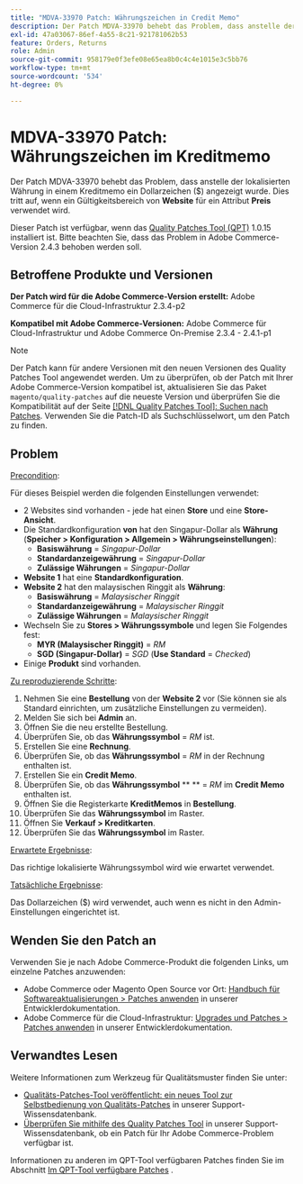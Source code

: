 ```yaml
---
title: "MDVA-33970 Patch: Währungszeichen in Credit Memo"
description: Der Patch MDVA-33970 behebt das Problem, dass anstelle der lokalisierten Währung in einem Kreditmemo ein Dollarzeichen ($) angezeigt wurde. Dies tritt auf, wenn ein Bereich **Website** für ein Attribut **Preis** verwendet wird.
exl-id: 47a03067-86ef-4a55-8c21-921781062b53
feature: Orders, Returns
role: Admin
source-git-commit: 958179e0f3efe08e65ea8b0c4c4e1015e3c5bb76
workflow-type: tm+mt
source-wordcount: '534'
ht-degree: 0%

---
```


# MDVA-33970 Patch: Währungszeichen im Kreditmemo

Der Patch MDVA-33970 behebt das Problem, dass anstelle der lokalisierten Währung in einem Kreditmemo ein Dollarzeichen ($) angezeigt wurde. Dies tritt auf, wenn ein Gültigkeitsbereich von **Website** für ein Attribut **Preis** verwendet wird.

Dieser Patch ist verfügbar, wenn das [Quality Patches Tool (QPT)](https://devdocs.magento.com/guides/v2.4/comp-mgr/patching.html#mqp) 1.0.15 installiert ist. Bitte beachten Sie, dass das Problem in Adobe Commerce-Version 2.4.3 behoben werden soll.

## Betroffene Produkte und Versionen

**Der Patch wird für die Adobe Commerce-Version erstellt:** Adobe Commerce für die Cloud-Infrastruktur 2.3.4-p2

**Kompatibel mit Adobe Commerce-Versionen:** Adobe Commerce für Cloud-Infrastruktur und Adobe Commerce On-Premise 2.3.4 - 2.4.1-p1

>[!NOTE]
>
>Der Patch kann für andere Versionen mit den neuen Versionen des Quality Patches Tool angewendet werden. Um zu überprüfen, ob der Patch mit Ihrer Adobe Commerce-Version kompatibel ist, aktualisieren Sie das Paket `magento/quality-patches` auf die neueste Version und überprüfen Sie die Kompatibilität auf der Seite [[!DNL Quality Patches Tool]: Suchen nach Patches](https://devdocs.magento.com/quality-patches/tool.html#patch-grid). Verwenden Sie die Patch-ID als Suchschlüsselwort, um den Patch zu finden.

## Problem

<u>Precondition</u>:

Für dieses Beispiel werden die folgenden Einstellungen verwendet:

* 2 Websites sind vorhanden - jede hat einen **Store** und eine **Store-Ansicht**.
* Die Standardkonfiguration **von** hat den Singapur-Dollar als **Währung** (**Speicher > Konfiguration > Allgemein > Währungseinstellungen**):
   * **Basiswährung** = *Singapur-Dollar*
   * **Standardanzeigewährung** = *Singapur-Dollar*
   * **Zulässige Währungen** = *Singapur-Dollar*
* **Website 1** hat eine **Standardkonfiguration**.
* **Website 2** hat den malaysischen Ringgit als **Währung**:
   * **Basiswährung** = *Malaysischer Ringgit*
   * **Standardanzeigewährung** = *Malaysischer Ringgit*
   * **Zulässige Währungen** = *Malaysischer Ringgit*
* Wechseln Sie zu **Stores > Währungssymbole** und legen Sie Folgendes fest:
   * **MYR (Malaysischer Ringgit)** = *RM*
   * **SGD (Singapur-Dollar)** = *SGD* (**Use Standard** = *Checked*)
* Einige **Produkt** sind vorhanden.

<u>Zu reproduzierende Schritte</u>:

1. Nehmen Sie eine **Bestellung** von der **Website 2** vor (Sie können sie als Standard einrichten, um zusätzliche Einstellungen zu vermeiden).
1. Melden Sie sich bei **Admin** an.
1. Öffnen Sie die neu erstellte Bestellung.
1. Überprüfen Sie, ob das **Währungssymbol** = *RM* ist.
1. Erstellen Sie eine **Rechnung**.
1. Überprüfen Sie, ob das **Währungssymbol** = *RM* in der Rechnung enthalten ist.
1. Erstellen Sie ein **Credit Memo**.
1. Überprüfen Sie, ob das **Währungssymbol** ** ** = *RM* im **Credit Memo** enthalten ist.
1. Öffnen Sie die Registerkarte **KreditMemos** in **Bestellung**.
1. Überprüfen Sie das **Währungssymbol** im Raster.
1. Öffnen Sie **Verkauf > Kreditkarten**.
1. Überprüfen Sie das **Währungssymbol** im Raster.

<u>Erwartete Ergebnisse</u>:

Das richtige lokalisierte Währungssymbol wird wie erwartet verwendet.

<u>Tatsächliche Ergebnisse</u>:

Das Dollarzeichen ($) wird verwendet, auch wenn es nicht in den Admin-Einstellungen eingerichtet ist.

## Wenden Sie den Patch an

Verwenden Sie je nach Adobe Commerce-Produkt die folgenden Links, um einzelne Patches anzuwenden:

* Adobe Commerce oder Magento Open Source vor Ort: [Handbuch für Softwareaktualisierungen > Patches anwenden](https://devdocs.magento.com/guides/v2.4/comp-mgr/patching/mqp.html) in unserer Entwicklerdokumentation.
* Adobe Commerce für die Cloud-Infrastruktur: [Upgrades und Patches > Patches anwenden](https://devdocs.magento.com/cloud/project/project-patch.html) in unserer Entwicklerdokumentation.

## Verwandtes Lesen

Weitere Informationen zum Werkzeug für Qualitätsmuster finden Sie unter:

* [Qualitäts-Patches-Tool veröffentlicht: ein neues Tool zur Selbstbedienung von Qualitäts-Patches](/help/announcements/adobe-commerce-announcements/magento-quality-patches-released-new-tool-to-self-serve-quality-patches.md) in unserer Support-Wissensdatenbank.
* [Überprüfen Sie mithilfe des Quality Patches Tool](/help/support-tools/patches-available-in-qpt-tool/check-patch-for-magento-issue-with-magento-quality-patches.md) in unserer Support-Wissensdatenbank, ob ein Patch für Ihr Adobe Commerce-Problem verfügbar ist.

Informationen zu anderen im QPT-Tool verfügbaren Patches finden Sie im Abschnitt [Im QPT-Tool verfügbare Patches](https://support.magento.com/hc/en-us/sections/360010506631-Patches-available-in-QPT-tool-) .
